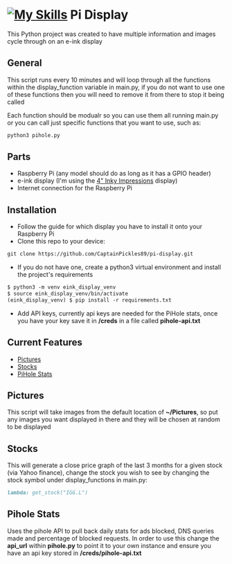 #  [![My Skills](https://skillicons.dev/icons?i=raspberrypi,python&theme=dark)](https://skillicons.dev) Pi Display 

This Python project was created to have multiple information and images cycle through on an e-ink display

## General

This script runs every 10 minutes and will loop through all the functions within the display_function variable in main.py, if you do not want to use one of these functions then you will need to remove it from there to stop it being called

Each function should be modualr so you can use them all running main.py or you can call just specific functions that you want to use, such as:
```md
python3 pihole.py
```
## Parts
 - Raspberry Pi (any model should do as long as it has a GPIO header)
 - e-ink display (I'm using the [4" Inky Impressions](https://shop.pimoroni.com/products/inky-impression-4?variant=39599238807635) display)
 - Internet connection for the Raspberry Pi

## Installation
- Follow the guide for which display you have to install it onto your Raspberry Pi
- Clone this repo to your device:
```md
git clone https://github.com/CaptainPickles89/pi-display.git
```
- If you do not have one, create a python3 virtual environment and install the project's requirements
```md
$ python3 -m venv eink_display_venv
$ source eink_display_venv/bin/activate
(eink_display_venv) $ pip install -r requirements.txt
```
- Add API keys, currently api keys are needed for the PiHole stats, once you have your key save it in __/creds__ in a file called __pihole-api.txt__

## Current Features
 - [Pictures](#pictures)
 - [Stocks](#stocks)
 - [PiHole Stats](#pihole-stats)

## Pictures

This script will take images from the default location of __~/Pictures__, so put any images you want displayed in there and they will be chosen at random to be displayed

## Stocks

This will generate a close price graph of the last 3 months for a given stock (via Yahoo finance), change the stock you wish to see by changing the stock symbol under display_functions in main.py:
```md
lambda: get_stock("IGG.L")
```
## Pihole Stats

Uses the pihole API to pull back daily stats for ads blocked, DNS queries made and percentage of blocked requests. In order to use this change the __api_url__ within __pihole.py__ to point it to your own instance and ensure you have an api key stored in __/creds/pihole-api.txt__